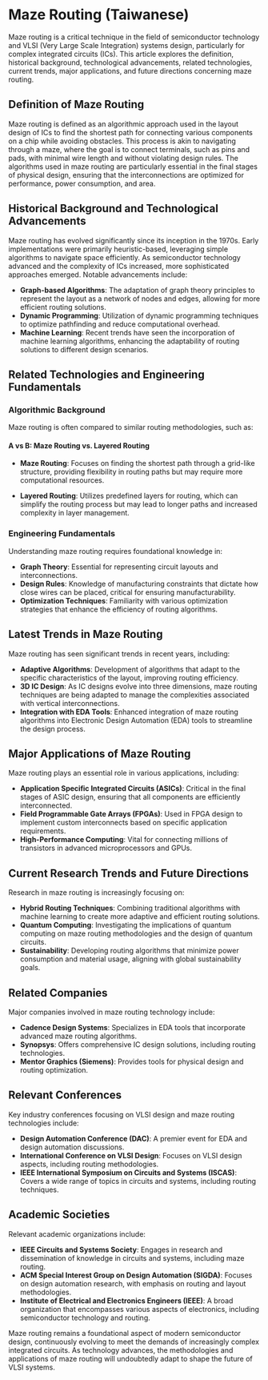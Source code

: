 # Maze Routing (Taiwanese)

Maze routing is a critical technique in the field of semiconductor technology and VLSI (Very Large Scale Integration) systems design, particularly for complex integrated circuits (ICs). This article explores the definition, historical background, technological advancements, related technologies, current trends, major applications, and future directions concerning maze routing.

## Definition of Maze Routing

Maze routing is defined as an algorithmic approach used in the layout design of ICs to find the shortest path for connecting various components on a chip while avoiding obstacles. This process is akin to navigating through a maze, where the goal is to connect terminals, such as pins and pads, with minimal wire length and without violating design rules. The algorithms used in maze routing are particularly essential in the final stages of physical design, ensuring that the interconnections are optimized for performance, power consumption, and area.

## Historical Background and Technological Advancements

Maze routing has evolved significantly since its inception in the 1970s. Early implementations were primarily heuristic-based, leveraging simple algorithms to navigate space efficiently. As semiconductor technology advanced and the complexity of ICs increased, more sophisticated approaches emerged. Notable advancements include:

- **Graph-based Algorithms**: The adaptation of graph theory principles to represent the layout as a network of nodes and edges, allowing for more efficient routing solutions.
- **Dynamic Programming**: Utilization of dynamic programming techniques to optimize pathfinding and reduce computational overhead.
- **Machine Learning**: Recent trends have seen the incorporation of machine learning algorithms, enhancing the adaptability of routing solutions to different design scenarios.

## Related Technologies and Engineering Fundamentals

### Algorithmic Background

Maze routing is often compared to similar routing methodologies, such as:

#### A vs B: Maze Routing vs. Layered Routing

- **Maze Routing**: Focuses on finding the shortest path through a grid-like structure, providing flexibility in routing paths but may require more computational resources.
  
- **Layered Routing**: Utilizes predefined layers for routing, which can simplify the routing process but may lead to longer paths and increased complexity in layer management.

### Engineering Fundamentals

Understanding maze routing requires foundational knowledge in:

- **Graph Theory**: Essential for representing circuit layouts and interconnections.
- **Design Rules**: Knowledge of manufacturing constraints that dictate how close wires can be placed, critical for ensuring manufacturability.
- **Optimization Techniques**: Familiarity with various optimization strategies that enhance the efficiency of routing algorithms.

## Latest Trends in Maze Routing

Maze routing has seen significant trends in recent years, including:

- **Adaptive Algorithms**: Development of algorithms that adapt to the specific characteristics of the layout, improving routing efficiency.
- **3D IC Design**: As IC designs evolve into three dimensions, maze routing techniques are being adapted to manage the complexities associated with vertical interconnections.
- **Integration with EDA Tools**: Enhanced integration of maze routing algorithms into Electronic Design Automation (EDA) tools to streamline the design process.

## Major Applications of Maze Routing

Maze routing plays an essential role in various applications, including:

- **Application Specific Integrated Circuits (ASICs)**: Critical in the final stages of ASIC design, ensuring that all components are efficiently interconnected.
- **Field Programmable Gate Arrays (FPGAs)**: Used in FPGA design to implement custom interconnects based on specific application requirements.
- **High-Performance Computing**: Vital for connecting millions of transistors in advanced microprocessors and GPUs.

## Current Research Trends and Future Directions

Research in maze routing is increasingly focusing on:

- **Hybrid Routing Techniques**: Combining traditional algorithms with machine learning to create more adaptive and efficient routing solutions.
- **Quantum Computing**: Investigating the implications of quantum computing on maze routing methodologies and the design of quantum circuits.
- **Sustainability**: Developing routing algorithms that minimize power consumption and material usage, aligning with global sustainability goals.

## Related Companies

Major companies involved in maze routing technology include:

- **Cadence Design Systems**: Specializes in EDA tools that incorporate advanced maze routing algorithms.
- **Synopsys**: Offers comprehensive IC design solutions, including routing technologies.
- **Mentor Graphics (Siemens)**: Provides tools for physical design and routing optimization.

## Relevant Conferences

Key industry conferences focusing on VLSI design and maze routing technologies include:

- **Design Automation Conference (DAC)**: A premier event for EDA and design automation discussions.
- **International Conference on VLSI Design**: Focuses on VLSI design aspects, including routing methodologies.
- **IEEE International Symposium on Circuits and Systems (ISCAS)**: Covers a wide range of topics in circuits and systems, including routing techniques.

## Academic Societies

Relevant academic organizations include:

- **IEEE Circuits and Systems Society**: Engages in research and dissemination of knowledge in circuits and systems, including maze routing.
- **ACM Special Interest Group on Design Automation (SIGDA)**: Focuses on design automation research, with emphasis on routing and layout methodologies.
- **Institute of Electrical and Electronics Engineers (IEEE)**: A broad organization that encompasses various aspects of electronics, including semiconductor technology and routing.

Maze routing remains a foundational aspect of modern semiconductor design, continuously evolving to meet the demands of increasingly complex integrated circuits. As technology advances, the methodologies and applications of maze routing will undoubtedly adapt to shape the future of VLSI systems.